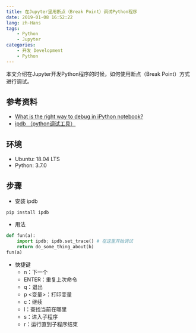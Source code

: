 ```yaml
---
title: 在Jupyter里用断点（Break Point）调试Python程序
date: 2019-01-08 16:52:22
lang: zh-Hans
tags:
    - Python
    - Jupyter
categories: 
    - 开发 Development
    - Python
---
```


本文介绍在Jupyter开发Python程序的时候，如何使用断点（Break Point）方式进行调试。
<!-- more -->

## 参考资料

- [What is the right way to debug in iPython notebook?](https://stackoverflow.com/questions/32409629/what-is-the-right-way-to-debug-in-ipython-notebook)
- [ipdb （python调试工具）](https://blog.csdn.net/u013203733/article/details/60577150)


## 环境

- Ubuntu: 18.04 LTS
- Python: 3.7.0

## 步骤

- 安装 ipdb
```text
pip install ipdb
```

- 用法
```python
def fun(a):
    import ipdb; ipdb.set_trace() # 在这里开始调试
    return do_some_thing_about(b)
fun(a)
```

- 快捷键
    - n：下一个
    - ENTER：重复上次命令
    - q：退出
    - p <变量>：打印变量
    - c：继续
    - l：查找当前在哪里
    - s：进入子程序
    - r：运行直到子程序结束